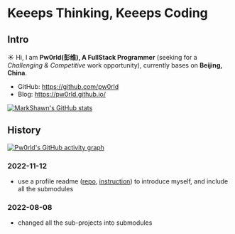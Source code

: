 
# Keeeps Thinking, Keeeps Coding

## Intro

:sunny: Hi, I am **Pw0rld(彭维), A FullStack Programmer** (seeking for a *Challenging & Competitive* work opportunity), currently bases on **Beijing, China**.

- GitHub: https://github.com/pw0rld
- Blog: https://pw0rld.github.io/


<!-- 最好看的theme是 &theme=synthwave, 可惜下面的activity-graph不支持，为了统一，就使用 tokyonight 了 -->
<!-- <image src="https://github-readme-stats.vercel.app/api?username=pw0rld&count_private=true&show_icons=true&theme=tokyonight" alt="MarkShawn's GitHub stats, source: https://github.com/anuraghazra/github-readme-stats" style="width: 100%; height: 220px;"> -->

[![MarkShawn's GitHub stats](https://github-readme-stats.vercel.app/api?username=pw0rld&theme=synthwave)](https://github.com/anuraghazra/github-readme-stats)

<!-- <image src="http://github-readme-streak-stats.herokuapp.com?user=pw0rld&theme=synthwave" alt="pw0rld's GitHub Streak, source: https://git.io/streak-stats" style="width: 100%;"> -->

## History

[![Pw0rld's GitHub activity graph](https://activity-graph.herokuapp.com/graph?username=pw0rld&theme=tokyo-night)](https://github.com/ashutosh00710/github-readme-activity-graph)

### 2022-11-12

- use a profile readme ([repo](https://github.com/pw0rld/pw0rld), [instruction](https://docs.github.com/cn/account-and-profile/setting-up-and-managing-your-github-profile/customizing-your-profile/managing-your-profile-readme)) to introduce myself, and include all the submodules

### 2022-08-08

- changed all the sub-projects into submodules
